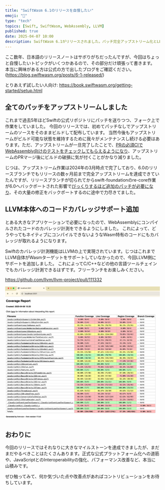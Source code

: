 ```yaml
---
title: "SwiftWasm 6.1のリリースを自慢したい"
emoji: "🎉"
type: "tech"
topics: [Swift, SwiftWasm, WebAssembly, LLVM]
published: true
date: 2025-04-07 10:00
description: SwiftWasm 6.1がリリースされました。パッチ完全アップストリーム化とLLVMコードカバレッジサポートという大きな成果を達成。
---
```


ここ数年、日本語のリリースノートはサボりがちだったんですが、今回はちょっと自慢したいトピックがいくつかあるので、その部分だけ頑張って書きます。
本当に興味がある方は公式の方で出したブログをご確認ください。(https://blog.swiftwasm.org/posts/6-1-released/)

とりあえず試したい人向け: https://book.swiftwasm.org/getting-started/setup.html

## 全てのパッチをアップストリームしました

これまで過去5年ほどSwiftの公式リポジトリにパッチを送りつつ、フォーク上で作業をしていました。
今回のリリースでは、初めてパッチなしでアップストリームのソースをそのままビルドして配布しています。
当然今後もアップストリームがビルド可能な状態を維持するために我々がメンテナンスし続ける必要はあります。ただ、アップストリームが一旦完了したことで、[PRの必須CIでWebAssembly向けのテストをチェックしてもらえるようになり](https://forums.swift.org/t/stdlib-and-runtime-tests-for-wasm-wasi-now-available-on-swift-ci/70385)、アップストリームのPRマージ後にビルドの破損に気が付くことがかなり減りました。

じつは、アップストリーム作業は2024年の3月時点で完了しており、6.0のリリースブランチでもリリースの数ヶ月前まで完全アップストリームを達成できていたんですが、リリースブランチが切られてからswift-foundationのre-core作業が6.0へバックポートされた影響で[びっくりするほど追加のパッチが必要になり](https://github.com/swiftwasm/swift/issues/5586)、その大量の修正をバックポートするのに途中で力尽きてました。 

## LLVM本体へのコードカバレッジサポート追加

とある大きなアプリケーションで必要になったので、WebAssemblyにコンパイルされたコードのカバレッジ計測をできるようにしました。
これによって、どうやってもネイティブにコンパイルできないようなWasm特有のコードにもカバレッジが取れるようになります。

Swiftのカバレッジ計測機能はLLVMの上で実現されています。じつはこれまでLLVM自体がWasmターゲットをサポートしていなかったので、今回LLVM側にサポートを追加しました。
これによってC/C++などの他の言語ツールチェインでもカバレッジ計測できるはずです。フリーランチをお楽しみください。

https://github.com/llvm/llvm-project/pull/111332

![](/images/6.1-release-coverage-support.png)

## おわりに

今回のリリースではそれなりに大きなマイルストーンを達成できましたが、まだまだやるべきことはたくさんあります。正式な公式プラットフォーム化への道筋や、JavaScriptとのInteroperabilityの強化、パフォーマンス改善など、本当に山積みです。

ぜひ触ってみて、何か気づいた点や改善点があればコントリビューションをお待ちしています。
